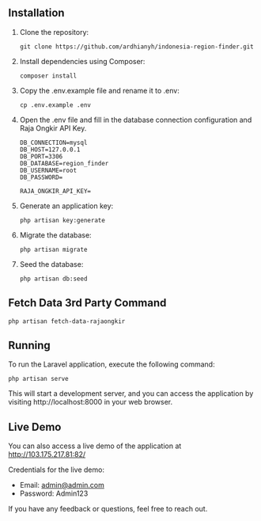 ## Installation

1. Clone the repository:

    ```
    git clone https://github.com/ardhianyh/indonesia-region-finder.git
    ```

2. Install dependencies using Composer:

    ```
    composer install
    ```

3. Copy the .env.example file and rename it to .env:

    ```
    cp .env.example .env
    ```

4. Open the .env file and fill in the database connection configuration and Raja Ongkir API Key.

    ```
    DB_CONNECTION=mysql
    DB_HOST=127.0.0.1
    DB_PORT=3306
    DB_DATABASE=region_finder
    DB_USERNAME=root
    DB_PASSWORD=

    RAJA_ONGKIR_API_KEY=
    ```

5. Generate an application key:

    ```
    php artisan key:generate
    ```

6. Migrate the database:

    ```
    php artisan migrate
    ```

7. Seed the database:

    ```
    php artisan db:seed
    ```

## Fetch Data 3rd Party Command

```
php artisan fetch-data-rajaongkir
```

## Running

To run the Laravel application, execute the following command:

```
php artisan serve
```

This will start a development server, and you can access the application by visiting http://localhost:8000 in your web browser.

## Live Demo

You can also access a live demo of the application at http://103.175.217.81:82/

Credentials for the live demo:

- Email: admin@admin.com
- Password: Admin123

  
If you have any feedback or questions, feel free to reach out.